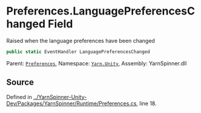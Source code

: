 # Preferences.LanguagePreferencesChanged Field

Raised when the language preferences have been changed


```csharp
public static EventHandler LanguagePreferencesChanged
```



<div class="class-metadata">

Parent: [`Preferences`](/api/csharp/yarn.unity/preferences.md), Namespace: [`Yarn.Unity`](/api/csharp/yarn.unity/README.md), Assembly: YarnSpinner.dll
</div>

## Source
Defined in [../YarnSpinner-Unity-Dev/Packages/YarnSpinner/Runtime/Preferences.cs](https://github.com/YarnSpinnerTool/YarnSpinner-Unity//blob/develop/Runtime/Preferences.cs#L18), line 18.
